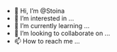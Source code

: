 - 👋 Hi, I’m @Stoina
- 👀 I’m interested in ...
- 🌱 I’m currently learning ...
- 💞️ I’m looking to collaborate on ...
- 📫 How to reach me ...

<!---
Stoina/Stoina is a ✨ special ✨ repository because its `README.md` (this file) appears on your GitHub profile.
You can click the Preview link to take a look at your changes.
--->

